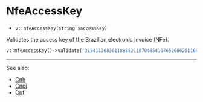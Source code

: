 # NfeAccessKey

- `v::nfeAccessKey(string $accessKey)`

Validates the access key of the Brazilian electronic invoice (NFe).

```php
v::nfeAccessKey()->validate('31841136830118868211870485416765268625116906'); // true
```

***
See also:

  * [Cnh](Cnh.md)
  * [Cnpj](Cnpj.md)
  * [Cpf](Cpf.md)
